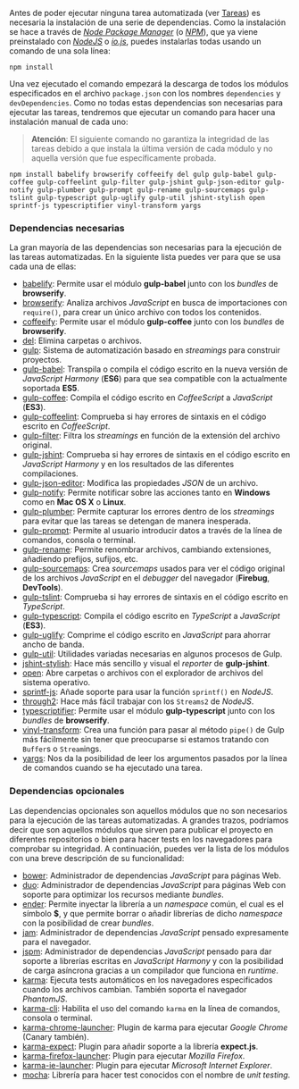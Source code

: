 Antes de poder ejecutar ninguna tarea automatizada (ver [Tareas][1]) es necesaria la instalación de una serie de dependencias. Como la instalación se hace a través de *[Node Package Manager][2]* (o *[NPM][2]*), que ya viene preinstalado con *[NodeJS][3]* o *[io.js][4]*, puedes instalarlas todas usando un comando de una sola línea:

    npm install

Una vez ejecutado el comando empezará la descarga de todos los módulos especificados en el archivo `package.json` con los nombres `dependencies` y `devDependencies`.
Como no todas estas dependencias son necesarias para ejecutar las tareas, tendremos que ejecutar un comando para hacer una instalación manual de cada uno:

  > **Atención**: El siguiente comando no garantiza la integridad de las tareas debido a que instala la última versión de cada módulo y no aquella versión que fue específicamente probada.

    npm install babelify browserify coffeeify del gulp gulp-babel gulp-coffee gulp-coffeelint gulp-filter gulp-jshint gulp-json-editor gulp-notify gulp-plumber gulp-prompt gulp-rename gulp-sourcemaps gulp-tslint gulp-typescript gulp-uglify gulp-util jshint-stylish open sprintf-js typescriptifier vinyl-transform yargs

### Dependencias necesarias
La gran mayoría de las dependencias son necesarias para la ejecución de las tareas automatizadas. En la siguiente lista puedes ver para que se usa cada una de ellas:
* [babelify][5]: Permite usar el módulo **gulp-babel** junto con los *bundles* de **browserify**.
* [browserify][6]: Analiza archivos *JavaScript* en busca de importaciones con `require()`, para crear un único archivo con todos los contenidos.
* [coffeeify][7]: Permite usar el módulo **gulp-coffee** junto con los *bundles* de **browserify**.
* [del][8]: Elimina carpetas o archivos.
* [gulp][9]: Sistema de automatización basado en *streamings* para construir proyectos.
* [gulp-babel][10]: Transpila o compila el código escrito en la nueva versión de *JavaScript Harmony* (**ES6**) para que sea compatible con la actualmente soportada **ES5**.
* [gulp-coffee][11]: Compila el código escrito en *CoffeeScript* a *JavaScript* (**ES3**).
* [gulp-coffeelint][12]: Comprueba si hay errores de sintaxis en el código escrito en *CoffeeScript*.
* [gulp-filter][13]: Filtra los *streamings* en función de la extensión del archivo original.
* [gulp-jshint][14]: Comprueba si hay errores de sintaxis en el código escrito en *JavaScript Harmony* y en los resultados de las diferentes compilaciones.
* [gulp-json-editor][15]: Modifica las propiedades *JSON* de un archivo.
* [gulp-notify][16]: Permite notificar sobre las acciones tanto en **Windows** como en **Mac OS X** o **Linux**.
* [gulp-plumber][17]: Permite capturar los errores dentro de los *streamings* para evitar que las tareas se detengan de manera inesperada.
* [gulp-prompt][18]: Permite al usuario introducir datos a través de la línea de comandos, consola o terminal.
* [gulp-rename][19]: Permite renombrar archivos, cambiando extensiones, añadiendo prefijos, sufijos, etc.
* [gulp-sourcemaps][20]: Crea *sourcemaps* usados para ver el código original de los archivos *JavaScript* en el *debugger* del navegador (**Firebug**, **DevTools**).
* [gulp-tslint][21]: Comprueba si hay errores de sintaxis en el código escrito en *TypeScript*.
* [gulp-typescript][22]: Compila el código escrito en *TypeScript* a *JavaScript* (**ES3**).
* [gulp-uglify][23]: Comprime el código escrito en *JavaScript* para ahorrar ancho de banda.
* [gulp-util][24]: Utilidades variadas necesarias en algunos procesos de Gulp.
* [jshint-stylish][25]: Hace más sencillo y visual el *reporter* de **gulp-jshint**.
* [open][26]: Abre carpetas o archivos con el explorador de archivos del sistema operativo.
* [sprintf-js][27]: Añade soporte para usar la función `sprintf()` en *NodeJS*.
* [through2][28]: Hace más fácil trabajar con los `Streams2` de *NodeJS*.
* [typescriptifier][29]: Permite usar el módulo **gulp-typescript** junto con los *bundles* de **browserify**.
* [vinyl-transform][30]: Crea una función para pasar al método `pipe()` de Gulp más fácilmente sin tener que preocuparse si estamos tratando con `Buffer`s o `Stream`ings.
* [yargs][31]: Nos da la posibilidad de leer los argumentos pasados por la línea de comandos cuando se ha ejecutado una tarea.

### Dependencias opcionales
Las dependencias opcionales son aquellos módulos que no son necesarios para la ejecución de las tareas automatizadas. A grandes trazos, podríamos decir que son aquellos módulos que sirven para publicar el proyecto en diferentes repositorios o bien para hacer tests en los navegadores para comprobar su integridad. A continuación, puedes ver la lista de los módulos con una breve descripción de su funcionalidad:
* [bower][32]: Administrador de dependencias *JavaScript* para páginas Web.
* [duo][33]: Administrador de dependencias *JavaScript* para páginas Web con soporte para optimizar los recursos mediante *bundles*.
* [ender][34]: Permite inyectar la librería a un *namespace* común, el cual es el símbolo **$**, y que permite borrar o añadir librerías de dicho *namespace* con la posibilidad de crear *bundles*.
* [jam][35]: Administrador de dependencias *JavaScript* pensado expresamente para el navegador.
* [jspm][36]: Administrador de dependencias *JavaScript* pensado para dar soporte a librerías escritas en *JavaScript Harmony* y con la posibilidad de carga asíncrona gracias a un compilador que funciona en *runtime*.
* [karma][37]: Ejecuta tests automáticos en los navegadores especificados cuando los archivos cambian. También soporta el navegador *PhantomJS*.
* [karma-cli][38]: Habilita el uso del comando `karma` en la línea de comandos, consola o terminal.
* [karma-chrome-launcher][39]: Plugin de karma para ejecutar *Google Chrome* (Canary también).
* [karma-expect][40]: Plugin para añadir soporte a la librería **expect.js**.
* [karma-firefox-launcher][41]: Plugin para ejecutar *Mozilla Firefox*.
* [karma-ie-launcher][42]: Plugin para ejecutar *Microsoft Internet Explorer*.
* [mocha][43]: Librería para hacer test conocidos con el nombre de *unit testing*.

[1]: Español-–-Tareas
[2]: https://www.npmjs.com/
[3]: https://nodejs.org/
[4]: https://iojs.org/
[5]: https://www.npmjs.com/package/babelify
[6]: https://www.npmjs.com/package/browserify
[7]: https://www.npmjs.com/package/coffeeify
[8]: https://www.npmjs.com/package/del
[9]: https://www.npmjs.com/package/gulp
[10]: https://www.npmjs.com/package/gulp-babel
[11]: https://www.npmjs.com/package/gulp-coffee
[12]: https://www.npmjs.com/package/gulp-coffeelint
[13]: https://www.npmjs.com/package/gulp-filter
[14]: https://www.npmjs.com/package/gulp-jshint
[15]: https://www.npmjs.com/package/gulp-json-editor
[16]: https://www.npmjs.com/package/gulp-notify
[17]: https://www.npmjs.com/package/gulp-plumber
[18]: https://www.npmjs.com/package/gulp-prompt
[19]: https://www.npmjs.com/package/gulp-rename
[20]: https://www.npmjs.com/package/gulp-sourcemaps
[21]: https://www.npmjs.com/package/gulp-tslint
[22]: https://www.npmjs.com/package/gulp-typescript
[23]: https://www.npmjs.com/package/gulp-uglify
[24]: https://github.com/gulpjs/gulp-util
[25]: https://www.npmjs.com/package/jshint-stylish
[26]: https://www.npmjs.com/package/open
[27]: https://www.npmjs.com/package/sprintf-js
[28]: https://www.npmjs.com/package/through2
[29]: https://www.npmjs.com/package/typescriptifier
[30]: https://www.npmjs.com/package/vinyl-transform
[31]: https://www.npmjs.com/package/yargs
[32]: http://bower.io/
[33]: http://duojs.org/
[34]: https://github.com/ender-js/ender-js
[35]: http://jamjs.org/
[36]: http://jspm.io/
[37]: http://karma-runner.github.io/
[38]: https://www.npmjs.com/package/karma-cli
[39]: https://www.npmjs.com/package/karma-chrome-launcher
[40]: https://www.npmjs.com/package/karma-expect
[41]: https://www.npmjs.com/package/karma-firefox-launcher
[42]: https://www.npmjs.com/package/karma-ie-launcher
[43]: http://mochajs.org/